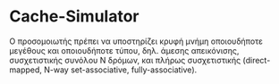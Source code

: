 # Cache-Simulator
 Ο προσομοιωτής πρέπει να υποστηρίζει κρυφή μνήμη οποιουδήποτε μεγέθους και οποιουδήποτε τύπου, δηλ. άμεσης απεικόνισης, συσχετιστικής συνόλου Ν δρόμων, και πλήρως συσχετιστικής (direct-mapped, N-way set-associative, fully-associative).
